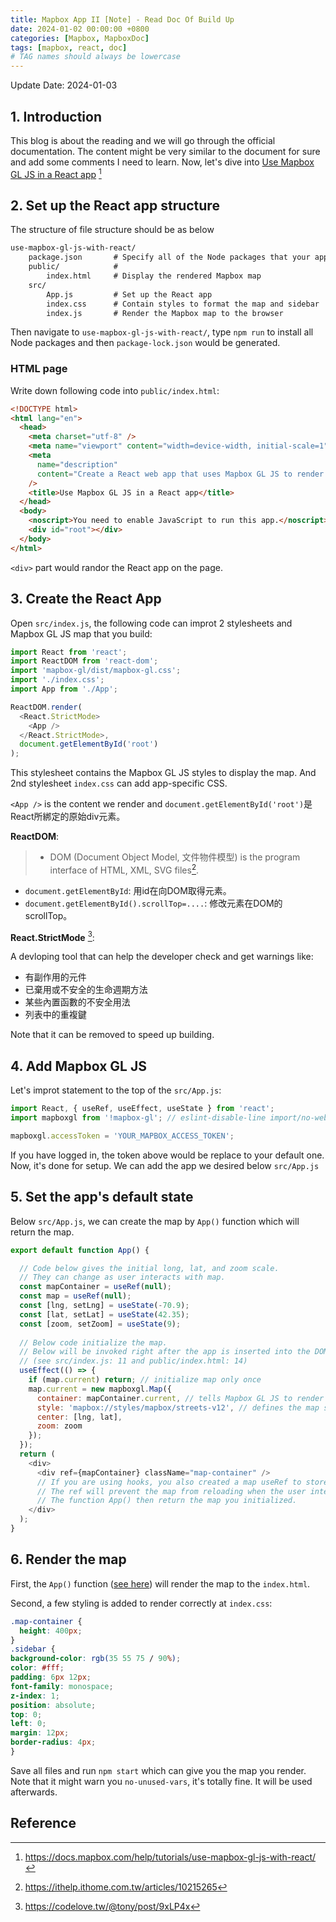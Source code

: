 ```yaml
---
title: Mapbox App II [Note] - Read Doc Of Build Up
date: 2024-01-02 00:00:00 +0800
categories: [Mapbox, MapboxDoc]
tags: [mapbox, react, doc]
# TAG names should always be lowercase
---
```

Update Date: 2024-01-03
## 1. Introduction
This blog is about the reading and we will go through the official documentation. 
The content might be very similar to the document for sure and add some comments I need to learn.
Now, let's dive into [Use Mapbox GL JS in a React app](https://docs.mapbox.com/help/tutorials/use-mapbox-gl-js-with-react/) [^fn1]

## 2. Set up the React app structure
The structure of file structure should be as below
```markdown
use-mapbox-gl-js-with-react/
    package.json       # Specify all of the Node packages that your app requires
    public/            # 
        index.html     # Display the rendered Mapbox map
    src/
        App.js         # Set up the React app
        index.css      # Contain styles to format the map and sidebar
        index.js       # Render the Mapbox map to the browser
```
Then navigate to `use-mapbox-gl-js-with-react/`, type `npm run` to install all Node packages and then `package-lock.json` would be generated.

### HTML page
Write down following code into `public/index.html`:
```html
<!DOCTYPE html>
<html lang="en">
  <head>
    <meta charset="utf-8" />
    <meta name="viewport" content="width=device-width, initial-scale=1" />
    <meta
      name="description"
      content="Create a React web app that uses Mapbox GL JS to render a map"
    />
    <title>Use Mapbox GL JS in a React app</title>
  </head>
  <body>
    <noscript>You need to enable JavaScript to run this app.</noscript>
    <div id="root"></div>
  </body>
</html>
```
`<div>` part would randor the React app on the page.

## 3. Create the React App
Open `src/index.js`, the following code can improt 2 stylesheets and Mapbox GL JS map that you build:
```js
import React from 'react';
import ReactDOM from 'react-dom';
import 'mapbox-gl/dist/mapbox-gl.css';
import './index.css';
import App from './App';

ReactDOM.render(
  <React.StrictMode>
    <App />
  </React.StrictMode>,
  document.getElementById('root')
);
```
This stylesheet contains the Mapbox GL JS styles to display the map. And 2nd stylesheet `index.css` can add app-specific CSS.

`<App />` is the content we render and `document.getElementById('root')`是React所綁定的原始div元素。

**ReactDOM**: 

> * DOM (Document Object Model, 文件物件模型) is the program interface of HTML, XML, SVG files[^fn2]. 
* `document.getElementById`: 用id在向DOM取得元素。
* `document.getElementById().scrollTop=....`: 修改元素在DOM的scrollTop。

**React.StrictMode** [^fn3]: 

A devloping tool that can help the developer check and get warnings like: 
* 有副作用的元件
* 已棄用或不安全的生命週期方法
* 某些內置函數的不安全用法
* 列表中的重複鍵

Note that it can be removed to speed up building.

## 4. Add Mapbox GL JS
Let's improt statement to the top of the `src/App.js`:
```js
import React, { useRef, useEffect, useState } from 'react';
import mapboxgl from '!mapbox-gl'; // eslint-disable-line import/no-webpack-loader-syntax

mapboxgl.accessToken = 'YOUR_MAPBOX_ACCESS_TOKEN';
```
If you have logged in, the token above would be replace to your default one.<br>
Now, it's done for setup. We can add the app we desired below `src/App.js`

## 5. Set the app's default state
Below `src/App.js`, we can create the map by `App()` function which will return the map.
```js
export default function App() {

  // Code below gives the initial long, lat, and zoom scale.
  // They can change as user interacts with map.
  const mapContainer = useRef(null);
  const map = useRef(null);
  const [lng, setLng] = useState(-70.9);
  const [lat, setLat] = useState(42.35);
  const [zoom, setZoom] = useState(9);
  
  // Below code initialize the map.
  // Below will be invoked right after the app is inserted into the DOM tree of your HTML page. 
  // (see src/index.js: 11 and public/index.html: 14)
  useEffect(() => {
    if (map.current) return; // initialize map only once
    map.current = new mapboxgl.Map({
      container: mapContainer.current, // tells Mapbox GL JS to render the map inside a specific DOM element
      style: 'mapbox://styles/mapbox/streets-v12', // defines the map style
      center: [lng, lat],
      zoom: zoom
    });
  });
  return (
    <div>
      <div ref={mapContainer} className="map-container" />
      // If you are using hooks, you also created a map useRef to store the initialize the map. 
      // The ref will prevent the map from reloading when the user interacts with the map.
      // The function App() then return the map you initialized.
    </div>
  );
}
```

## 6. Render the map
First, the `App()` function ([see here](#5-set-the-apps-default-state)) will render the map to the `index.html`.

Second, a few styling is added to render correctly at `index.css`:
```css
.map-container {
  height: 400px;
}
.sidebar {
background-color: rgb(35 55 75 / 90%);
color: #fff;
padding: 6px 12px;
font-family: monospace;
z-index: 1;
position: absolute;
top: 0;
left: 0;
margin: 12px;
border-radius: 4px;
}
```

Save all files and run `npm start` which can give you the map you render.<br>
Note that it might warn you `no-unused-vars`, it's totally fine. It will be used afterwards.

## Reference
[^fn1]: https://docs.mapbox.com/help/tutorials/use-mapbox-gl-js-with-react/
[^fn2]: https://ithelp.ithome.com.tw/articles/10215265
[^fn3]: https://codelove.tw/@tony/post/9xLP4x